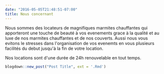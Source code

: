 ```yaml
---
date: "2016-05-05T21:48:51-07:00"
title: Nous concernant
---
```


Nous sommes des locateurs de magnifiques marmites chauffantes qui apporteront
une touche de beauté à vos evenements grace à la qualité et au luxe de nos
marmites chauffantes et de nos couverts.
Aussi nous vous evitons le stresses dans l'organisation de vos evenemts en vous
plusieurs facilités du debut jusqu'à la fin de votre location.

Nos locations sont d'une durée de 24h renouvelable en tout temps. 

```r
blogdown::new_post("Post Title", ext = '.Rmd')
